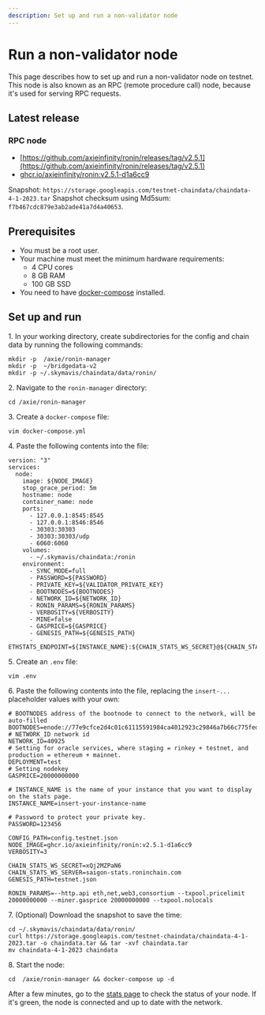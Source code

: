 ```yaml
---
description: Set up and run a non-validator node
---
```

# Run a non-validator node
This page describes how to set up and run a non-validator node on testnet. This node is also known as an RPC (remote procedure call) node, because it's used for serving RPC requests.

## Latest release
### RPC node
* [https://github.com/axieinfinity/ronin/releases/tag/v2.5.1](https://github.com/axieinfinity/ronin/releases/tag/v2.5.1)
* [ghcr.io/axieinfinity/ronin:v2.5.1-d1a6cc9](https://github.com/axieinfinity/ronin/pkgs/container/ronin/69326810?tag=v2.5.1-d1a6cc9)

Snapshot: `https://storage.googleapis.com/testnet-chaindata/chaindata-4-1-2023.tar`
Snapshot checksum using Md5sum: `f7b467cdc879e3ab2ade41a7d4a40653`.

## Prerequisites

* You must be a root user.
* Your machine must meet the minimum hardware requirements:
  * 4 CPU cores
  * 8 GB RAM
  * 100 GB SSD
* You need to have [docker-compose](https://docs.docker.com/compose/install/) installed.

## Set up and run

1\. In your working directory, create subdirectories for the config and chain data by running the following commands:

```
mkdir -p  /axie/ronin-manager
mkdir -p  ~/bridgedata-v2
mkdir -p ~/.skymavis/chaindata/data/ronin/
```

2\. Navigate to the `ronin-manager` directory:

```
cd /axie/ronin-manager
```

3\. Create a `docker-compose` file:

```
vim docker-compose.yml
```

4\. Paste the following contents into the file:

```
version: "3"
services:
  node:
    image: ${NODE_IMAGE}
    stop_grace_period: 5m
    hostname: node
    container_name: node
    ports:
      - 127.0.0.1:8545:8545
      - 127.0.0.1:8546:8546
      - 30303:30303
      - 30303:30303/udp
      - 6060:6060
    volumes:
      - ~/.skymavis/chaindata:/ronin
    environment:
      - SYNC_MODE=full
      - PASSWORD=${PASSWORD}
      - PRIVATE_KEY=${VALIDATOR_PRIVATE_KEY}
      - BOOTNODES=${BOOTNODES}
      - NETWORK_ID=${NETWORK_ID}
      - RONIN_PARAMS=${RONIN_PARAMS}
      - VERBOSITY=${VERBOSITY}
      - MINE=false
      - GASPRICE=${GASPRICE}
      - GENESIS_PATH=${GENESIS_PATH}
      - ETHSTATS_ENDPOINT=${INSTANCE_NAME}:${CHAIN_STATS_WS_SECRET}@${CHAIN_STATS_WS_SERVER}:443
```

5\. Create an `.env` file:

```
vim .env
```

6\. Paste the following contents into the file, replacing the `insert-...` placeholder values with your own:

```
# BOOTNODES address of the bootnode to connect to the network, will be auto-filled
BOOTNODES=enode://77e9cfce2d4c01c61115591984ca4012923c29846a7b66c775fed0cc8fe5f41b304a71e3e9433e067ea7ef86701c13992fefacf9e223786c62c530a7110e8142@35.224.85.190:30303
# NETWORK_ID network id
NETWORK_ID=40925
# Setting for oracle services, where staging = rinkey + testnet, and production = ethereum + mainnet.
DEPLOYMENT=test
# Setting nodekey
GASPRICE=20000000000

# INSTANCE_NAME is the name of your instance that you want to display on the stats page.
INSTANCE_NAME=insert-your-instance-name

# Password to protect your private key.
PASSWORD=123456

CONFIG_PATH=config.testnet.json
NODE_IMAGE=ghcr.io/axieinfinity/ronin:v2.5.1-d1a6cc9
VERBOSITY=3

CHAIN_STATS_WS_SECRET=xQj2MZPaN6
CHAIN_STATS_WS_SERVER=saigon-stats.roninchain.com
GENESIS_PATH=testnet.json

RONIN_PARAMS=--http.api eth,net,web3,consortium --txpool.pricelimit 20000000000 --miner.gasprice 20000000000 --txpool.nolocals
```

7\. (Optional) Download the snapshot to save the time:

```
cd ~/.skymavis/chaindata/data/ronin/
curl https://storage.googleapis.com/testnet-chaindata/chaindata-4-1-2023.tar -o chaindata.tar && tar -xvf chaindata.tar
mv chaindata-4-1-2023 chaindata
```

8\. Start the node:

```
cd  /axie/ronin-manager && docker-compose up -d 
```

After a few minutes, go to the [stats page](https://saigon-stats.roninchain.com/) to check the status of your node. If it's green, the node is connected and up to date with the network.